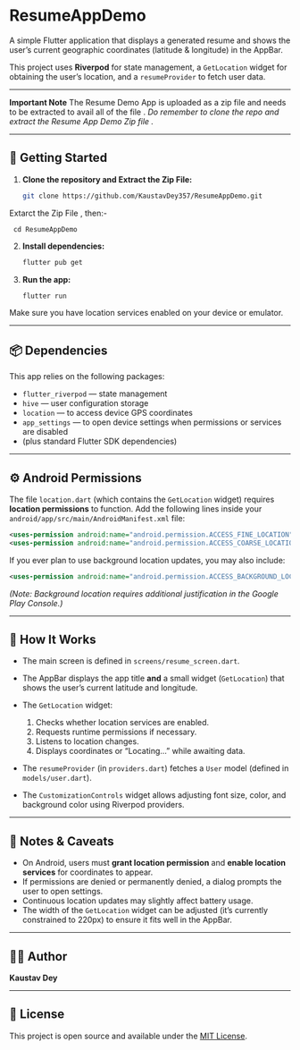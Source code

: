 # ResumeAppDemo

A simple Flutter application that displays a generated resume and shows the user’s current geographic coordinates (latitude & longitude) in the AppBar.

This project uses **Riverpod** for state management, a `GetLocation` widget for obtaining the user’s location, and a `resumeProvider` to fetch user data.

---
**Important Note**
The Resume Demo App is uploaded as a zip file and needs to be extracted to avail all of the file . *Do remember to clone the repo and extract the Resume App Demo Zip file   .* 

---

## 🚀 Getting Started

1. **Clone the repository and Extract the Zip File:**
   ```bash
   git clone https://github.com/KaustavDey357/ResumeAppDemo.git
   ```
Extarct the Zip File , then:- 
  ```
   cd ResumeAppDemo
```

2. **Install dependencies:**

   ```bash
   flutter pub get
   ```

3. **Run the app:**

   ```bash
   flutter run
   ```

Make sure you have location services enabled on your device or emulator.

---

## 📦 Dependencies

This app relies on the following packages:

* `flutter_riverpod` — state management
* `hive` — user configuration storage
* `location` — to access device GPS coordinates
* `app_settings` — to open device settings when permissions or services are disabled
* (plus standard Flutter SDK dependencies)

---

## ⚙️ Android Permissions

The file `location.dart` (which contains the `GetLocation` widget) requires **location permissions** to function.
Add the following lines inside your `android/app/src/main/AndroidManifest.xml` file:

```xml
<uses-permission android:name="android.permission.ACCESS_FINE_LOCATION"/>
<uses-permission android:name="android.permission.ACCESS_COARSE_LOCATION"/>
```

If you ever plan to use background location updates, you may also include:

```xml
<uses-permission android:name="android.permission.ACCESS_BACKGROUND_LOCATION"/>
```

*(Note: Background location requires additional justification in the Google Play Console.)*

---

## 🧭 How It Works

* The main screen is defined in `screens/resume_screen.dart`.
* The AppBar displays the app title **and** a small widget (`GetLocation`) that shows the user’s current latitude and longitude.
* The `GetLocation` widget:

  1. Checks whether location services are enabled.
  2. Requests runtime permissions if necessary.
  3. Listens to location changes.
  4. Displays coordinates or “Locating…” while awaiting data.
* The `resumeProvider` (in `providers.dart`) fetches a `User` model (defined in `models/user.dart`).
* The `CustomizationControls` widget allows adjusting font size, color, and background color using Riverpod providers.

---

## 📌 Notes & Caveats

* On Android, users must **grant location permission** and **enable location services** for coordinates to appear.
* If permissions are denied or permanently denied, a dialog prompts the user to open settings.
* Continuous location updates may slightly affect battery usage.
* The width of the `GetLocation` widget can be adjusted (it’s currently constrained to 220px) to ensure it fits well in the AppBar.

---

## 🧑‍💻 Author

**Kaustav Dey**

---

## 📄 License

This project is open source and available under the [MIT License](LICENSE).


